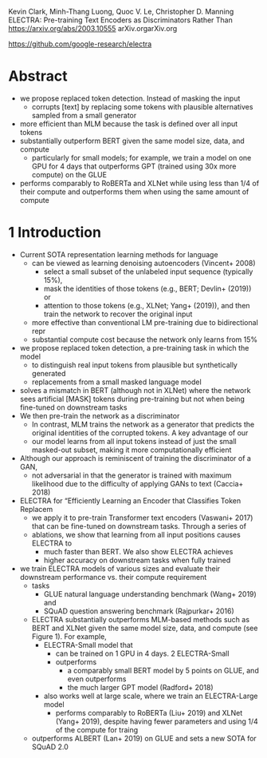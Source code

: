 Kevin Clark, Minh-Thang Luong, Quoc V. Le, Christopher D.  Manning
ELECTRA: Pre-training Text Encoders as Discriminators Rather Than
https://arxiv.org/abs/2003.10555 arXiv.orgarXiv.org

https://github.com/google-research/electra

# Abstract

* we propose replaced token detection. Instead of masking the input
  * corrupts [text] by replacing some tokens with
    plausible alternatives sampled from a small generator
* more efficient than MLM because the task is defined over all input tokens
* substantially outperform BERT given the same model size, data, and compute
  * particularly for small models; for example, we train a model on one GPU for
    4 days that outperforms GPT (trained using 30x more compute) on the GLUE
* performs comparably to RoBERTa and XLNet while using less than 1/4 of their
  compute and outperforms them when using the same amount of compute

# 1 Introduction

* Current SOTA representation learning methods for language
  * can be viewed as learning denoising autoencoders (Vincent+ 2008)
    * select a small subset of the unlabeled input sequence (typically 15%),
    * mask the identities of those tokens (e.g., BERT; Devlin+ (2019)) or
    * attention to those tokens (e.g., XLNet; Yang+ (2019)), and then train the
      network to recover the original input
  * more effective than conventional LM pre-training due to bidirectional repr
  * substantial compute cost because the network only learns from 15%
* we propose replaced token detection, a pre-training task in which the model
  * to distinguish real input tokens from plausible but synthetically generated
  * replacements from a small masked language model
* solves a mismatch in BERT (although not in XLNet) where
  the network sees artificial [MASK] tokens during pre-training
  but not when being fine-tuned on downstream tasks
* We then pre-train the network as a discriminator
  * In contrast, MLM trains the network as a generator that predicts the
    original identities of the corrupted tokens. A key advantage of our
  * our model learns from all input tokens instead of just the small masked-out
    subset, making it more computationally efficient
* Although our approach is reminiscent of training the discriminator of a GAN,
  * not adversarial in that the generator is trained with maximum likelihood
    due to the difficulty of applying GANs to text (Caccia+ 2018)
* ELECTRA for “Efficiently Learning an Encoder that Classifies Token Replacem
  * we apply it to pre-train Transformer text encoders (Vaswani+ 2017) that
    can be fine-tuned on downstream tasks. Through a series of
  * ablations, we show that learning from all input positions causes ELECTRA to
    * much faster than BERT. We also show ELECTRA achieves
    * higher accuracy on downstream tasks when fully trained
* we train ELECTRA models of various sizes and evaluate their
  downstream performance vs. their compute requirement
  * tasks
    * GLUE natural language understanding benchmark (Wang+ 2019) and
    * SQuAD question answering benchmark (Rajpurkar+ 2016)
  * ELECTRA substantially outperforms MLM-based methods such as BERT and XLNet
    given the same model size, data, and compute (see Figure 1). For example,
    * ELECTRA-Small model that
      * can be trained on 1 GPU in 4 days. 2 ELECTRA-Small
      * outperforms
        * a comparably small BERT model by 5 points on GLUE, and even outperforms
        * the much larger GPT model (Radford+ 2018)
    * also works well at large scale, where we train an ELECTRA-Large model
      * performs comparably to RoBERTa (Liu+ 2019) and XLNet (Yang+ 2019),
        despite having fewer parameters and using 1/4 of the compute for traing
  * outperforms ALBERT (Lan+ 2019) on GLUE and sets a new SOTA for SQuAD 2.0
